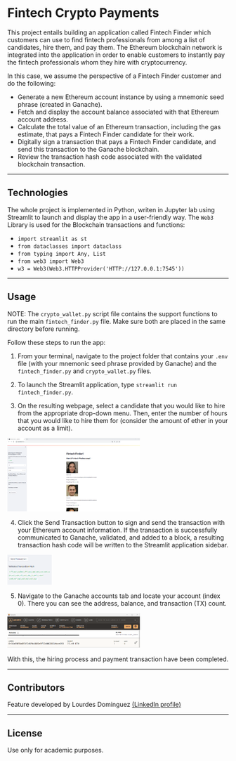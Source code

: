 # Fintech Crypto Payments

This project entails building an application called Fintech Finder which customers can use to find fintech professionals from among a list of candidates, hire them, and pay them. The Ethereum blockchain network is integrated into the application in order to enable customers to instantly pay the fintech professionals whom they hire with cryptocurrency.

In this case, we assume the perspective of a Fintech Finder customer and do the following: 

* Generate a new Ethereum account instance by using a mnemonic seed phrase (created in Ganache).
* Fetch and display the account balance associated with that Ethereum account address.
* Calculate the total value of an Ethereum transaction, including the gas estimate, that pays a Fintech Finder candidate for their work.
* Digitally sign a transaction that pays a Fintech Finder candidate, and send this transaction to the Ganache blockchain.
* Review the transaction hash code associated with the validated blockchain transaction.

---

## Technologies

The whole project is implemented in Python, writen in Jupyter lab using Streamlit to launch and display the app in a user-friendly way. The ```Web3``` Library is used for the Blockchain transactions and functions: 

* ```import streamlit as st```
* ```from dataclasses import dataclass```
* ```from typing import Any, List```
* ```from web3 import Web3```
* ```w3 = Web3(Web3.HTTPProvider('HTTP://127.0.0.1:7545'))```

---

## Usage

NOTE: The `crypto_wallet.py` script file contains the support functions to run the main `fintech_finder.py` file. Make sure both are placed in the same directory before running.

Follow these steps to run the app:

1. From your terminal, navigate to the project folder that contains your `.env` file (with your mnemonic seed phrase provided by Ganache) and the `fintech_finder.py` and `crypto_wallet.py` files.

2. To launch the Streamlit application, type `streamlit run fintech_finder.py`.

3. On the resulting webpage, select a candidate that you would like to hire from the appropriate drop-down menu. Then, enter the number of hours that you would like to hire them for (consider the amount of ether in your account as a limit).

<img src="Images/candidate_selection.png" height=60% width=60%>

4. Click the Send Transaction button to sign and send the transaction with your Ethereum account information. If the transaction is successfully communicated to Ganache, validated, and added to a block, a resulting transaction hash code will be written to the Streamlit application sidebar.

<img src="Images/validated_transaction.png" height=20% width=20%>

5. Navigate to the Ganache accounts tab and locate your account (index 0). There you can see the address, balance, and transaction (TX) count.

<img src="Images/ganache_transaction.png" height=60% width=60%>

With this, the hiring process and payment transaction have been completed.

---

## Contributors

Feature developed by Lourdes Dominguez [(LinkedIn profile)](https://www.linkedin.com/in/lourdes-dominguez-bengoa-12333044/)

---

## License

Use only for academic purposes.